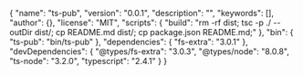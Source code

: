 {
  "name": "ts-pub",
  "version": "0.0.1",
  "description": "",
  "keywords": [],
  "author": {},
  "license": "MIT",
  "scripts": {
    "build": "rm -rf dist; tsc -p ./ --outDir dist/; cp README.md dist/; cp package.json README.md;"
  },
  "bin": {
    "ts-pub": "bin/ts-pub"
  },
  "dependencies": {
    "fs-extra": "3.0.1"
  },
  "devDependencies": {
    "@types/fs-extra": "3.0.3",
    "@types/node": "8.0.8",
    "ts-node": "3.2.0",
    "typescript": "2.4.1"
  }
}